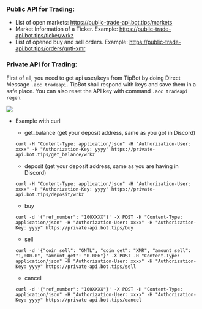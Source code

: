 ### Public API for Trading:
* List of open markets: <https://public-trade-api.bot.tips/markets>
* Market Information of a Ticker. Example: <https://public-trade-api.bot.tips/ticker/wrkz>
* List of opened buy and sell orders. Example: <https://public-trade-api.bot.tips/orders/gntl-xmr>

### Private API for Trading:
First of all, you need to get api user/keys from TipBot by doing Direct Message `.acc tradeapi`. TipBot shall respond with keys and save them in a safe place. You can also reset the API key with command `.acc tradeapi regen`.

[<img src="https://raw.githubusercontent.com/wrkzcoin/TipBot/multi-tipbot/docs/acc_tradeapi.png">](http://invite.discord.bot.tips/)


* Example with curl
  * get_balance (get your deposit address, same as you got in Discord)

  ```curl -H "Content-Type: application/json" -H "Authorization-User: xxxx" -H "Authorization-Key: yyyy" https://private-api.bot.tips/get_balance/wrkz```
  
  * deposit (get your deposit address, same as you are having in Discord)


  ```curl -H "Content-Type: application/json" -H "Authorization-User: xxxx" -H "Authorization-Key: yyyy" https://private-api.bot.tips/deposit/wrkz```
  
  * buy

  ```curl -d '{"ref_number": "100XXXX"}' -X POST -H "Content-Type: application/json" -H "Authorization-User: xxxx" -H "Authorization-Key: yyyy" https://private-api.bot.tips/buy```

  * sell

  ```curl -d '{"coin_sell": "GNTL", "coin_get": "XMR", "amount_sell": "1,000.0", "amount_get": "0.006"}' -X POST -H "Content-Type: application/json" -H "Authorization-User: xxxx" -H "Authorization-Key: yyyy" https://private-api.bot.tips/sell```

  * cancel

  ```curl -d '{"ref_number": "100XXXX"}' -X POST -H "Content-Type: application/json" -H "Authorization-User: xxxx" -H "Authorization-Key: yyyy" https://private-api.bot.tips/cancel```
